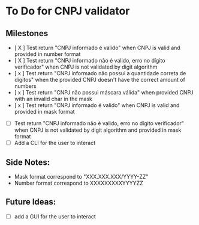 # To Do for CNPJ validator

## Milestones

- [ X ] Test return "CNPJ informado é valido" when CNPJ is valid and provided in number format
- [ X ] Test return "CNPJ informado não é valido, erro no dígito verificador" when CNPJ is not validated by digit algorithm
- [ x ] Test return "CNPJ informado não possui a quantidade correta de dígitos" when the provided CNPJ doesn't have the correct amount of numbers
- [ x ] Test return "CNPJ não possui máscara válida" when provided CNPJ with an invalid char in the mask
- [ x ] Test return "CNPJ informado é valido" when CNPJ is valid and provided in mask format
- [ ] Test return "CNPJ informado não é valido, erro no dígito verificador" when CNPJ is not validated by digit algorithm and provided in mask format
- [ ] Add a CLI for the user to interact

## Side Notes:

- Mask format correspond to "XXX.XXX.XXX/YYYY-ZZ"
- Number format correspond to XXXXXXXXXYYYYZZ

## Future Ideas:

- [ ] add a GUI for the user to interact
